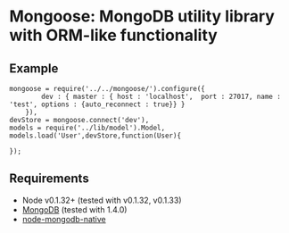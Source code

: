 Mongoose: MongoDB utility library with ORM-like functionality
===============================================================

Example
-------

    mongoose = require('../../mongoose/').configure({
            dev : { master : { host : 'localhost',  port : 27017, name : 'test', options : {auto_reconnect : true}} }
        }),      
    devStore = mongoose.connect('dev'),
    models = require('../lib/model').Model,
    models.load('User',devStore,function(User){
      
    });

Requirements
------------

- Node v0.1.32+ (tested with v0.1.32, v0.1.33)
- [MongoDB](http://www.mongodb.org/display/DOCS/Downloads) (tested with 1.4.0)
- [node-mongodb-native](http://github.com/christkv/node-mongodb-native) 


